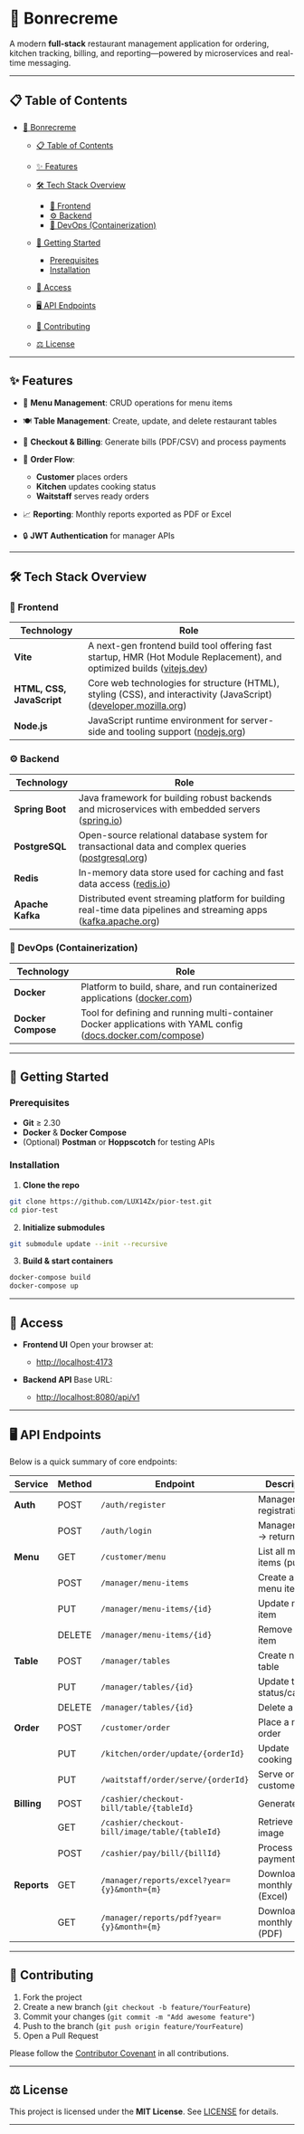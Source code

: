 # 🍦 Bonrecreme

A modern **full-stack** restaurant management application for ordering, kitchen tracking, billing, and reporting—powered by microservices and real-time messaging.

---

## 📋 Table of Contents

- [🍦 Bonrecreme](#-bonrecreme)
   - [📋 Table of Contents](#-table-of-contents)
   - [✨ Features](#-features)
   - [🛠️ Tech Stack Overview](#️-tech-stack-overview)
      - [🎨 Frontend](#-frontend)
      - [⚙️ Backend](#️-backend)
      - [🚀 DevOps (Containerization)](#-devops-containerization)

   - [🚀 Getting Started](#-getting-started)
      - [Prerequisites](#prerequisites)
      - [Installation](#installation)

   - [🔗 Access](#-access)
   - [🖥️ API Endpoints](#️-api-endpoints)
   - [🤝 Contributing](#-contributing)
   - [⚖️ License](#️-license)

---

## ✨ Features

- 📃 **Menu Management**: CRUD operations for menu items
- 🍽️ **Table Management**: Create, update, and delete restaurant tables
- 🧾 **Checkout & Billing**: Generate bills (PDF/CSV) and process payments
- 🥘 **Order Flow**:

   - **Customer** places orders
   - **Kitchen** updates cooking status
   - **Waitstaff** serves ready orders

- 📈 **Reporting**: Monthly reports exported as PDF or Excel
- 🔒 **JWT Authentication** for manager APIs

---

## 🛠️ Tech Stack Overview

### 🎨 Frontend

| Technology                | Role                                                                                                                                               |
| ------------------------- | -------------------------------------------------------------------------------------------------------------------------------------------------- |
| **Vite**                  | A next-gen frontend build tool offering fast startup, HMR (Hot Module Replacement), and optimized builds ([vitejs.dev](https://vitejs.dev))        |
| **HTML, CSS, JavaScript** | Core web technologies for structure (HTML), styling (CSS), and interactivity (JavaScript) ([developer.mozilla.org](https://developer.mozilla.org)) |
| **Node.js**               | JavaScript runtime environment for server-side and tooling support ([nodejs.org](https://nodejs.org))                                              |

### ⚙️ Backend

| Technology       | Role                                                                                                                                         |
| ---------------- | -------------------------------------------------------------------------------------------------------------------------------------------- |
| **Spring Boot**  | Java framework for building robust backends and microservices with embedded servers ([spring.io](https://spring.io/projects/spring-boot))    |
| **PostgreSQL**   | Open-source relational database system for transactional data and complex queries ([postgresql.org](https://www.postgresql.org))             |
| **Redis**        | In-memory data store used for caching and fast data access ([redis.io](https://redis.io))                                                    |
| **Apache Kafka** | Distributed event streaming platform for building real-time data pipelines and streaming apps ([kafka.apache.org](https://kafka.apache.org)) |

### 🚀 DevOps (Containerization)

| Technology         | Role                                                                                                                                            |
| ------------------ | ----------------------------------------------------------------------------------------------------------------------------------------------- |
| **Docker**         | Platform to build, share, and run containerized applications ([docker.com](https://www.docker.com))                                             |
| **Docker Compose** | Tool for defining and running multi-container Docker applications with YAML config ([docs.docker.com/compose](https://docs.docker.com/compose)) |

---

## 🚀 Getting Started

### Prerequisites

- **Git** ≥ 2.30
- **Docker** & **Docker Compose**
- (Optional) **Postman** or **Hoppscotch** for testing APIs

### Installation

1. **Clone the repo**

```bash
git clone https://github.com/LUX14Zx/pior-test.git
cd pior-test


```

2. **Initialize submodules**

```bash
git submodule update --init --recursive

```

3. **Build & start containers**

```bash
docker-compose build
docker-compose up

```

---

## 🔗 Access

* **Frontend UI**
   Open your browser at:

   - [http://localhost:4173](http://localhost:4173)

* **Backend API**
   Base URL:

   - [http://localhost:8080/api/v1](http://localhost:8080/api/v1)

---

## 🖥️ API Endpoints

Below is a quick summary of core endpoints:

| Service     | Method | Endpoint                                       | Description                     |
| ----------- | ------ | ---------------------------------------------- | ------------------------------- |
| **Auth**    | POST   | `/auth/register`                               | Manager registration            |
|             | POST   | `/auth/login`                                  | Manager login → returns JWT     |
| **Menu**    | GET    | `/customer/menu`                               | List all menu items (public)    |
|             | POST   | `/manager/menu-items`                          | Create a new menu item          |
|             | PUT    | `/manager/menu-items/{id}`                     | Update menu item                |
|             | DELETE | `/manager/menu-items/{id}`                     | Remove menu item                |
| **Table**   | POST   | `/manager/tables`                              | Create new table                |
|             | PUT    | `/manager/tables/{id}`                         | Update table status/capacity    |
|             | DELETE | `/manager/tables/{id}`                         | Delete a table                  |
| **Order**   | POST   | `/customer/order`                              | Place a new order               |
|             | PUT    | `/kitchen/order/update/{orderId}`              | Update cooking status           |
|             | PUT    | `/waitstaff/order/serve/{orderId}`             | Serve order to customer         |
| **Billing** | POST   | `/cashier/checkout-bill/table/{tableId}`       | Generate bill                   |
|             | GET    | `/cashier/checkout-bill/image/table/{tableId}` | Retrieve bill image             |
|             | POST   | `/cashier/pay/bill/{billId}`                   | Process payment                 |
| **Reports** | GET    | `/manager/reports/excel?year={y}&month={m}`    | Download monthly report (Excel) |
|             | GET    | `/manager/reports/pdf?year={y}&month={m}`      | Download monthly report (PDF)   |

---

## 🤝 Contributing

1. Fork the project
2. Create a new branch (`git checkout -b feature/YourFeature`)
3. Commit your changes (`git commit -m "Add awesome feature"`)
4. Push to the branch (`git push origin feature/YourFeature`)
5. Open a Pull Request

Please follow the [Contributor Covenant](https://www.contributor-covenant.org/) in all contributions.

---

## ⚖️ License

This project is licensed under the **MIT License**. See [LICENSE](LICENSE) for details.

---